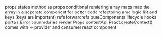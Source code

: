 props
states
method as props
conditional rendering
array maps
map the array in a seperate component for better code refactoring amd logic
list and keys (keys are important)
refs
forwardrefs
pureComponents
lifecycle hooks
portals
Error bounmdaries
render Props
contextApi
    React.createContext()
    comes with => provider and consumer react component